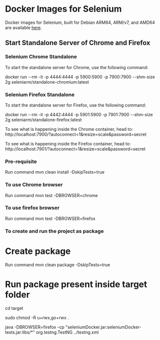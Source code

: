 # Docker Images for Selenium

Docker images for Selenium, built for Debian ARM64, ARM/v7, and AMD64 are available [here](https://github.com/seleniumhq-community/docker-seleniarm).

## Start Standalone Server of Chrome and Firefox

### Selenium Chrome Standalone
To start the standalone server for Chrome, use the following command:

docker run --rm -it -p 4444:4444 -p 5900:5900 -p 7900:7900 --shm-size 2g seleniarm/standalone-chromium:latest

### Selenium Firefox Standalone
To start the standalone server for Firefox, use the following command:

docker run --rm -it -p 4442:4444 -p 5901:5900 -p 7901:7900 --shm-size 2g seleniarm/standalone-firefox:latest

To see what is happening inside the Chrome container, head to:
http://localhost:7900/?autoconnect=1&resize=scale&password=secret

To see what is happening inside the Firefox container, head to:
http://localhost:7901/?autoconnect=1&resize=scale&password=secret

### Pre-requisite
Run command mvn clean install -DskipTests=true

### To use Chrome browser
Run command mvn test -DBROWSER=chrome

###  To use firefox browser
Run command mvn test -DBROWSER=firefox

### To create and run the project as package

# Create package
Run command mvn clean package -DskipTests=true

# Run package present inside target folder
cd target

sudo chmod -R u+rwx,go+rwx .

java -DBROWSER=firefox -cp "seleniumDocker.jar:seleniumDocker-tests.jar:libs/*" org.testng.TestNG ../testng.xml
